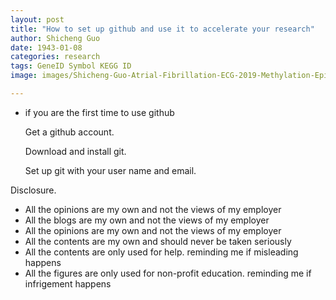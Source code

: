 ```yaml
---
layout: post
title: "How to set up github and use it to accelerate your research"
author: Shicheng Guo
date: 1943-01-08
categories: research
tags: GeneID Symbol KEGG ID
image: images/Shicheng-Guo-Atrial-Fibrillation-ECG-2019-Methylation-Epigenetics.png	

---
```


* if you are the first time to use github

  Get a github account.

  Download and install git.

  Set up git with your user name and email.




Disclosure.
* All the opinions are my own and not the views of my employer
* All the blogs are my own and not the views of my employer
* All the opinions are my own and not the views of my employer
* All the contents are my own and should never be taken seriously
* All the contents are only used for help. reminding me if misleading happens
* All the figures are only used for non-profit education. reminding me if infrigement happens


